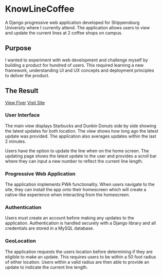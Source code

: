# KnowLineCoffee 
A Django progressive web application developed for Shippensburg University where I currently attend. The application allows users to view and update the current lines at 2 coffee shops on campus. 

## Purpose
I wanted to experiment with web development and challenge myself by building a product for hundred of users. This required learning a new framework, understanding UI and UX concepts and deployment principles to deliver the product. 

## The Result
[View Flyer](KLC-flyer.pdf)
[Visit Site](https://www.knowlinecoffee.com)

### User Interface
The main view displays Starbucks and Dunkin Donuts side by side showing the latest updates for both location. The view shows how long ago the latest update was provided. The application also averages updates within the last 2 minutes.

Users have the option to update the line when on the home screen. The updating page shows the latest update to the user and provides a scroll bar where they can input a new number to reflect the current line length.

### Progressive Web Application
The application implements PWA functionality. When users navigate to the site, they can install the app onto their homescreen which will create a native-like experience when interacting from the homescreen.

### Authentication
Users must create an account before making any updates to the application. Authentication is handled securely with a Django library and all credentials are stored in a MySQL database. 

### GeoLocation
The application requests the users location before determining if they are eligible to make an update. This requires users to be within a 50 foot radius of either location. Users within a valid radius are then able to provide an update to indicate the current line length.
